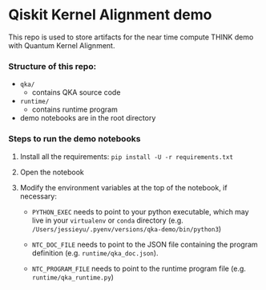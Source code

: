 # Qiskit Kernel Alignment demo

This repo is used to store artifacts for the near time compute THINK demo with Quantum Kernel Alignment.

### Structure of this repo:

- `qka/`
    - contains QKA source code
- `runtime/`
    - contains runtime program
- demo notebooks are in the root directory

### Steps to run the demo notebooks

1. Install all the requirements: `pip install -U -r requirements.txt`
2. Open the notebook
3. Modify the environment variables at the top of the notebook, if necessary:

   - `PYTHON_EXEC` needs to point to your python executable, which may live in your `virtualenv`
   or `conda` directory (e.g. `/Users/jessieyu/.pyenv/versions/qka-demo/bin/python3`)

   - `NTC_DOC_FILE` needs to point to the JSON file containing the program definition
   (e.g. `runtime/qka_doc.json`).
   
   - `NTC_PROGRAM_FILE` needs to point to the runtime program file (e.g. `runtime/qka_runtime.py`)
